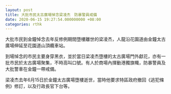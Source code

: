 ```yaml
---
layout: post
title: 大批市民太古廣場悼念梁凌杰　防暴警員戒備
date: 2020-06-15 19:27:54.000000000 +08:00
categories: rthk
---
```


大批市民到金鐘悼念去年反修例期間墮樓離世的梁凌杰，人龍沿花園道由金鐘太古廣場伸延至花園道山頂纜車站。

到場悼念的市民主要身穿黑衣，並於當日梁凌杰墮樓的太古廣場門外獻花，亦有一批市民於太古廣場聚集，不時高叫口號。有人於商場內揮動港獨旗幟，防暴警員及大批警車在金鐘一帶戒備。

梁凌杰去年6月15日於金鐘太古廣場墮樓逝世，當時他要求特區政府撤回《逃犯條例》修訂，以及行政長官下台等。
